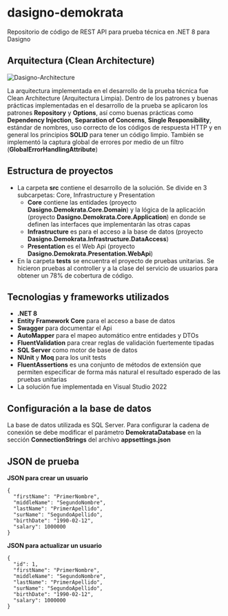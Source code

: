 # dasigno-demokrata

Repositorio de código de REST API para prueba técnica en .NET 8 para Dasigno

## Arquitectura (Clean Architecture)
![Dasigno-Architecture](https://github.com/user-attachments/assets/d9c1c964-ca8e-4483-997a-e3cbbf3cd811)

La arquitectura implementada en el desarrollo de la prueba técnica fue Clean Architecture (Arquitectura Limpia). Dentro de los patrones y buenas prácticas implementadas en el desarrollo de la prueba se aplicaron los patrones **Repository** y **Options**, así como buenas prácticas como **Dependency Injection**, **Separation of Concerns**, **Single Responsibility**, estándar de nombres, uso correcto de los códigos de respuesta HTTP y en general los principios **SOLID** para tener un código limpio. También se implementó la captura global de errores por medio de un filtro (**GlobalErrorHandlingAttribute**)

## Estructura de proyectos

- La carpeta **src** contiene el desarrollo de la solución. Se divide en 3 subcarpetas: Core, Infrastructure y Presentation
  - **Core** contiene las entidades (proyecto **Dasigno.Demokrata.Core.Domain**) y la lógica de la aplicación (proyecto **Dasigno.Demokrata.Core.Application**) en donde se definen las interfaces que implementarán las otras capas
  - **Infrastructure** es para el acceso a la base de datos (proyecto **Dasigno.Demokrata.Infrastructure.DataAccess**)
  - **Presentation** es el Web Api (proyecto **Dasigno.Demokrata.Presentation.WebApi**)
- En la carpeta **tests** se encuentra el proyecto de pruebas unitarias. Se hicieron pruebas al controller y a la clase del servicio de usuarios para obtener un 78% de cobertura de código.

## Tecnologias y frameworks utilizados

- **.NET 8**
- **Entity Framework Core** para el acceso a base de datos
- **Swagger** para documentar el Api
- **AutoMapper** para el mapeo automático entre entidades y DTOs
- **FluentValidation** para crear reglas de validación fuertemente tipadas
- **SQL Server** como motor de base de datos
- **NUnit** y **Moq** para los unit tests
- **FluentAssertions** es una conjunto de métodos de extensión que permiten especificar de forma más natural el resultado esperado de las pruebas unitarias
- La solución fue implementada en Visual Studio 2022

## Configuración a la base de datos

La base de datos utilizada es SQL Server. Para configurar la cadena de conexión se debe modificar el parámetro **DemokrataDatabase** en la sección **ConnectionStrings** del archivo **appsettings.json**

## JSON de prueba

**JSON para crear un usuario**

```
{
  "firstName": "PrimerNombre",
  "middleName": "SegundoNombre",
  "lastName": "PrimerApellido",
  "surName": "SegundoApellido",
  "birthDate": "1990-02-12",
  "salary": 1000000
}
```

**JSON para actualizar un usuario**

```
{
  "id": 1,
  "firstName": "PrimerNombre",
  "middleName": "SegundoNombre",
  "lastName": "PrimerApellido",
  "surName": "SegundoApellido",
  "birthDate": "1990-02-12",
  "salary": 1000000
}
```
